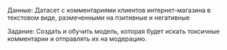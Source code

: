 Данные:
Датасет с комментариями клиентов интернет-магазина в текстовом виде, размеченными на пзитивные и негативные

Задание:
Создать и обучить модель, которая будет искать токсичные комментарии и отправлять их на модерацию.

